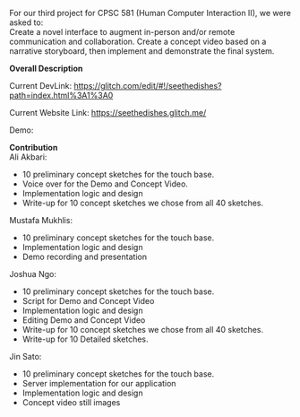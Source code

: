 For our third project for CPSC 581 (Human Computer Interaction II), we were asked to:  
Create a novel interface to augment in-person and/or remote communication and collaboration. Create a concept video based on a narrative storyboard, then implement and demonstrate the final system.  

**Overall Description**    


Current DevLink: https://glitch.com/edit/#!/seethedishes?path=index.html%3A1%3A0

Current Website Link: https://seethedishes.glitch.me/

Demo:  

**Contribution**   
Ali Akbari: 
- 10 preliminary concept sketches for the touch base.  
- Voice over for the Demo and Concept Video.
- Implementation logic and design
- Write-up for 10 concept sketches we chose from all 40 sketches.  


Mustafa Mukhlis:  
- 10 preliminary concept sketches for the touch base.  
- Implementation logic and design
- Demo recording and presentation


Joshua Ngo:   
- 10 preliminary concept sketches for the touch base. 
- Script for Demo and Concept Video
- Implementation logic and design
- Editing Demo and Concept Video
- Write-up for 10 concept sketches we chose from all 40 sketches. 
- Write-up for 10 Detailed sketches.


Jin Sato:   
- 10 preliminary concept sketches for the touch base.  
- Server implementation for our application  
- Implementation logic and design
- Concept video still images

